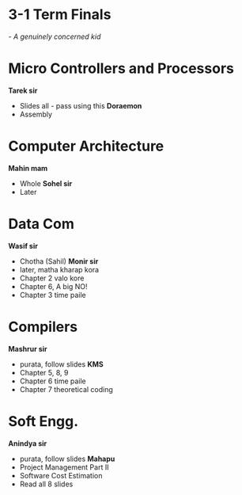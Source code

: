 # 3-1 Term Finals
_- A genuinely concerned kid_

# Micro Controllers and Processors
__Tarek sir__
- Slides all - pass using this
__Doraemon__
- Assembly

# Computer Architecture
__Mahin mam__ 
- Whole
__Sohel sir__ 
- Later

# Data Com
__Wasif sir__ 
- Chotha (Sahil)
__Monir sir__ 
- later, matha kharap kora
- Chapter 2 valo kore
- Chapter 6, A big NO!
- Chapter 3 time paile

# Compilers
__Mashrur sir__ 
- purata, follow slides
__KMS__
- Chapter 5, 8, 9
- Chapter 6 time paile
- Chapter 7 theoretical coding

# Soft Engg.
__Anindya sir__ 
- purata, follow slides
__Mahapu__ 
- Project Management Part II
- Software Cost Estimation
- Read all 8 slides
